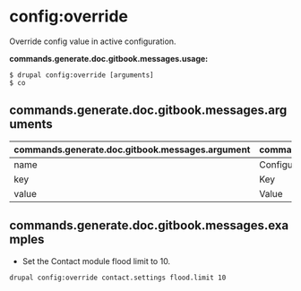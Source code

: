 # config:override
Override config value in active configuration.

**commands.generate.doc.gitbook.messages.usage:**
```
$ drupal config:override [arguments]
$ co
```

## commands.generate.doc.gitbook.messages.arguments
commands.generate.doc.gitbook.messages.argument | commands.generate.doc.gitbook.messages.details
---------|-------------
name | Configuration name
key | Key
value | Value

## commands.generate.doc.gitbook.messages.examples
* Set the Contact module flood limit to 10.
```
drupal config:override contact.settings flood.limit 10
```
